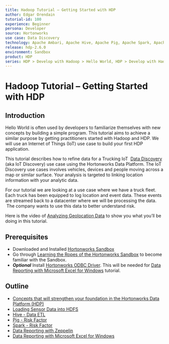 ```yaml
---
title: Hadoop Tutorial – Getting Started with HDP
author: Edgar Orendain
tutorial-id: 100
experience: Beginner
persona: Developer
source: Hortonworks
use case: Data Discovery
technology: Apache Ambari, Apache Hive, Apache Pig, Apache Spark, Apache Zeppelin
release: hdp-2.6.0
environment: Sandbox
product: HDP
series: HDP > Develop with Hadoop > Hello World, HDP > Develop with Hadoop > Apache Hive
---
```


# Hadoop Tutorial – Getting Started with HDP

## Introduction

Hello World is often used by developers to familiarize themselves with new concepts by building a simple program. This tutorial aims to achieve a similar purpose by getting practitioners started with Hadoop and HDP. We will use an Internet of Things (IoT) use case to build your first HDP application.

This tutorial describes how to refine data for a Trucking IoT  [Data Discovery](https://hortonworks.com/solutions/advanced-analytic-apps/#data-discovery) (aka IoT Discovery) use case using the Hortonworks Data Platform. The IoT Discovery use cases involves vehicles, devices and people moving across a map or similar surface. Your analysis is targeted to linking location information with your analytic data.

For our tutorial we are looking at a use case where we have a truck fleet. Each truck has been equipped to log location and event data. These events are streamed back to a datacenter where we will be processing the data.  The company wants to use this data to better understand risk.

Here is the video of [Analyzing Geolocation Data](http://youtu.be/n8fdYHoEEAM) to show you what you’ll be doing in this tutorial.

## Prerequisites

-   Downloaded and Installed [Hortonworks Sandbox](https://hortonworks.com/downloads/#sandbox)
-   Go through [Learning the Ropes of the Hortonworks Sandbox](https://hortonworks.com/tutorial/learning-the-ropes-of-the-hortonworks-sandbox/) to become familiar with the Sandbox.
-   ***Optional*** Install [Hortonworks ODBC Driver](http://hortonworks.com/downloads/#addons). This will be needed for [Data Reporting with Microsoft Excel for Windows](https://hortonworks.com/tutorial/hadoop-tutorial-getting-started-with-hdp/section/7/) tutorial.

## Outline

-   [Concepts that will strengthen your foundation in the Hortonworks Data Platform (HDP)](https://hortonworks.com/tutorial/hadoop-tutorial-getting-started-with-hdp/section/1/)
-   [Loading Sensor Data into HDFS](https://hortonworks.com/tutorial/hadoop-tutorial-getting-started-with-hdp/section/2/)
-   [Hive - Data ETL](https://hortonworks.com/tutorial/hadoop-tutorial-getting-started-with-hdp/section/3/)
-   [Pig - Risk Factor](https://hortonworks.com/tutorial/hadoop-tutorial-getting-started-with-hdp/section/4/)
-   [Spark - Risk Factor](https://hortonworks.com/tutorial/hadoop-tutorial-getting-started-with-hdp/section/5/)
-   [Data Reporting with Zeppelin](https://hortonworks.com/tutorial/hadoop-tutorial-getting-started-with-hdp/section/6/)
-   [Data Reporting with Microsoft Excel for Windows](https://hortonworks.com/tutorial/hadoop-tutorial-getting-started-with-hdp/section/7/)
